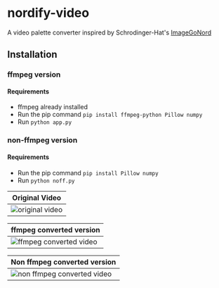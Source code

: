 # nordify-video

A video palette converter inspired by Schrodinger-Hat's [ImageGoNord](https://github.com/Schrodinger-Hat/ImageGoNord)

## Installation

### ffmpeg version

#### Requirements

- ffmpeg already installed
- Run the pip command `pip install ffmpeg-python Pillow numpy`
- Run `python app.py`

### non-ffmpeg version

#### Requirements

- Run the pip command `pip install Pillow numpy` 
- Run `python noff.py`

|Original Video|  
|--|  
|![original video](assets/original.gif)|  

|ffmpeg converted version|  
|--|  
|![ffmpeg converted video](assets/ffmpeg.gif)|  

|Non ffmpeg converted version|  
|--|  
|![non ffmpeg converted video](assets/no_ffmpeg.gif)|  
